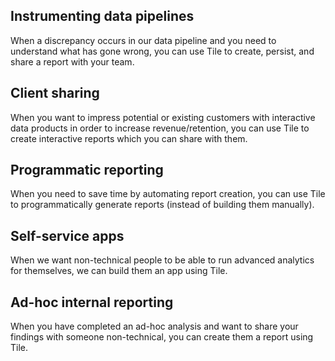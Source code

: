 ## **Instrumenting data pipelines**

When a discrepancy occurs in our data pipeline and you need to understand what has gone wrong, you can use Tile to create, persist, and share a report with your team.

## **Client sharing**

When you want to impress potential or existing customers with interactive data products in order to increase revenue/retention, you can use Tile to create interactive reports which you can share with them.

## **Programmatic reporting**

When you need to save time by automating report creation, you can use Tile to programmatically generate reports (instead of building them manually).

## **Self-service apps**

When we want non-technical people to be able to run advanced analytics for themselves, we can build them an app using Tile.

## **Ad-hoc internal reporting**

When you have completed an ad-hoc analysis and want to share your findings with someone non-technical, you can create them a report using Tile.